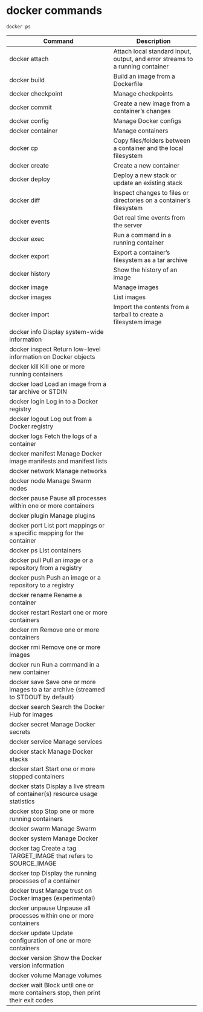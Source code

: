# docker commands

```
docker ps
```
|Command   |Description   |  
|---|---|	
|docker attach|	Attach local standard input, output, and error streams to a running container|
|docker build|	Build an image from a Dockerfile|
|docker checkpoint|	Manage checkpoints|
|docker commit	|Create a new image from a container’s changes|
|docker config	|Manage Docker configs|
|docker container	|Manage containers|
|docker cp	|Copy files/folders between a container and the local filesystem|
|docker create	|Create a new container|
|docker deploy	|Deploy a new stack or update an existing stack|
|docker diff	|Inspect changes to files or directories on a container’s filesystem|
|docker events	|Get real time events from the server|
|docker exec	|Run a command in a running container|
|docker export	|Export a container’s filesystem as a tar archive|
|docker history	|Show the history of an image|
|docker image	|Manage images|
|docker images	|List images|
|docker import	|Import the contents from a tarball to create a filesystem image|
|docker info	Display system-wide information|
|docker inspect	Return low-level information on Docker objects|
|docker kill	Kill one or more running containers|
|docker load	Load an image from a tar archive or STDIN|
|docker login	Log in to a Docker registry|
|docker logout	Log out from a Docker registry|
|docker logs	Fetch the logs of a container|
|docker manifest	Manage Docker image manifests and manifest lists|
|docker network	Manage networks|
|docker node	Manage Swarm nodes|
|docker pause	Pause all processes within one or more containers|
|docker plugin	Manage plugins|
|docker port	List port mappings or a specific mapping for the container|
|docker ps	List containers|
|docker pull	Pull an image or a repository from a registry|
|docker push	Push an image or a repository to a registry|
|docker rename	Rename a container|
|docker restart	Restart one or more containers|
|docker rm	Remove one or more containers|
|docker rmi	Remove one or more images|
|docker run	Run a command in a new container|
|docker save	Save one or more images to a tar archive (streamed to STDOUT by default)|
|docker search	Search the Docker Hub for images|
|docker secret	Manage Docker secrets|
|docker service	Manage services|
|docker stack	Manage Docker stacks|
|docker start	Start one or more stopped containers|
|docker stats	Display a live stream of container(s) resource usage statistics|
|docker stop	Stop one or more running containers|
|docker swarm	Manage Swarm|
|docker system	Manage Docker|
|docker tag	Create a tag TARGET_IMAGE that refers to SOURCE_IMAGE|
|docker top	Display the running processes of a container|
|docker trust	Manage trust on Docker images (experimental)|
|docker unpause	Unpause all processes within one or more containers|
|docker update	Update configuration of one or more containers|
|docker version	Show the Docker version information|
|docker volume	Manage volumes|
|docker wait	Block until one or more containers stop, then print their exit codes|
